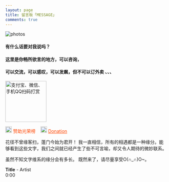 ```yaml
---
layout: page
title: 留言板「MESSAGE」
comments: true 
---
```


<img src="https://robotkang-1257995526.cos.ap-chengdu.myqcloud.com/image/egypt-clipart-desert-pyramid.png" wwidth="100%" height="auto" alt="photos"/>


<p><h4>有什么话要对我说吗？</h4>     
<P><h4>这里是你畅所欲言的地方，可以咨询，</h4>
<p><h4>可以交流，可以感叹，可以发飙，但不可以订外卖 、、、</h4>   

<div class="text-center" style="margin-top: 15px;">
    <img src="https://robotkang-1257995526.cos.ap-chengdu.myqcloud.com/%E5%A4%9A%E5%90%88%E4%B8%80%E6%89%93%E8%B5%8F%E4%BA%8C%E7%BB%B4%E7%A0%81.png" width="128" height="128" title="支付宝、微信、手机QQ扫码打赏">
</div>

<p>
<img src="https://robotkang-1257995526.cos.ap-chengdu.myqcloud.com/log_yuan.png" width="20" height="20" alt="photos" style="display:inline;margin-bottom: -5px;"/>
<a href="/donation/" target="_blank" style="text-decoration:none;color:#FF4500">赞助光荣榜</a> &nbsp;&nbsp;
<img src="https://robotkang-1257995526.cos.ap-chengdu.myqcloud.com/log_yuan.png" width="20" height="20" alt="photos" style="display:inline;margin-bottom: -5px;"/>
<a href="/dsimg/" style="color:#FF4500" target="_blank" style="text-decoration:none">Donation</a> &nbsp;&nbsp;
<p>花径不曾缘客扫，蓬门今始为君开！
我一直相信，所有的相遇都是一种缘分。能够看到这些文字，我们之间就已经产生了些不可言喻，却又令人期待的微妙联系。

虽然不知文字维系的缘分会有多长。
既然来了，请尽量享受O(∩_∩)O~。




<!--<audio autoplay="autopaly" controls="controls" loop="loop"  preload="auto" id="audio1">
	<source src="http://omjh2j5h3.bkt.clouddn.com/%E6%9D%8E%E7%8E%89%E5%88%9A%20-%20%E5%88%9A%E5%A5%BD%E9%81%87%E8%A7%81%E4%BD%A0.mp3" type="audio/mp3">你的浏览器不支持audio标签</a>
	</audio>

<div>  
           
 
<object width="330" height="180" data="http://music.163.com/style/swf/widget.swf?sid=441877316&type=0&auto=1&width=310&height=430" type="application/x-shockwave-flash"></object>  
          
  </div> 
-->


<div id="QPlayer" class="QPlayer">
<div id="pContent">
	<div id="player">
<span class="cover"></span>
<div class="ctrl">
<div class="musicTag marquee">
<strong>Title</strong>
<span> - </span>
<span class="artist">Artist</span>
</div>
<div class="progress">
<div class="timer left">0:00</div>
<div class="contr">
<div class="rewind icon"></div>
<div class="playback icon"></div>
<div class="fastforward icon"></div>
</div>
<div class="right">
<div class="liebiao icon"></div>
</div>
</div>
</div>
</div>
	<div class="ssBtn">
	        <div class="adf"></div>
    </div>
</div>
<ol id="playlist"></ol>
</div>

<script src="/js/jquery.min.js"></script>
<script src="/js/jquery.marquee.min.js"></script>

<script>
	var	playlist = [
{title:"My All",artist:"浜崎あゆみ",mp3:"http://10.247.192.70/2Q2WF68C72B40BD8CF214BAD4C9D1A8B0168A0BAE177_unknown_A7E391748C36FBE69EDCBCDF9BE55BDB7B9A3554_6_116.77.75.203_80/m10.music.126.net/20190122224558/d43f3276f251c7a667a28bfa575c0dd5/ymusic/d0fd/fdba/0f82/f07e62a9a70f5cc09b7351a563755020.mp3",cover:"http://p4.music.126.net/7VJn16zrictuj5kdfW1qHA==/3264450024433083.jpg?param=106x106",},
{title:"Try Everything",artist:"Shakira",mp3:"http://10.247.192.71/2Q2W8EE3EA8028BBBE50E422F1BB84671D0712D172B1_unknown_B57DCE6271C023118F5C8D9ACB6F6E3C73364180_0_116.77.76.230_80/m10.music.126.net/20190122224800/09238a6466e58a113c3da5387256e33b/ymusic/57b3/ecea/f5fe/12b654b5486536ac67cc36742dc6e3e2.mp3",cover:"http://p4.music.126.net/KLw_TLTRUe9pClPv4vlEtQ==/936783906865219.jpg?param=106x106",},
{title:"Victory",artist:"Two Steps From Hell",mp3:"http://10.247.192.70:81/2Q2W85CDAD9F135F9FD71267C4042E3C2557AB7AFC6A_unknown_9E48C150A06BDADCDFDEFB99533EE59DCD5CEB29_10_116.77.76.229_81/m10.music.126.net/20190122224950/64bcef2e1c9517dcb63cec6829a3823b/ymusic/140e/f621/b3b1/aeed0174bcd6b5fd59f8fdcd05fc42fe.mp3",cover:"http://p4.music.126.net/YXY1vPG5rtdV7w_cWDnNWw==/884007348732141.jpg?param=106x106",},
{title:"Monody",artist:"TheFatRat,Laura Brehm",mp3:"http://10.247.192.70:83/2Q2W49CEF2E3FA931D92565FB00EBBD7C0FFEE45FF07_unknown_91D654C0659BAC0AF2B98A50F0D6C0FB0A125A8F_0_116.77.75.202_83/m10.music.126.net/20190122225037/e374dc010d1f654b171ea795be0e9a63/ymusic/30f0/7291/04c0/1b52de41653825643ed98a871a6b3157.mp3",cover:"http://p3.music.126.net/1odRfg3HXWmYw02EMXKRKQ==/116548232557498.jpg?param=106x106",},
{title:"Luv Letter",artist:"dj okawari ",mp3:"http://10.247.192.71:83/2Q2WC9A24655BC22B25B355238CA2B839DA0C2320647_unknown_BCAA72EE899B9E14D074589694400520B93A0BC7_0_116.77.76.230_83/m10.music.126.net/20190122225119/58562f8422635a521be21ed673556fa4/ymusic/501e/7ea7/8203/9bf3f54d9d7f8e3b32b463ecfc074718.mp3",cover:"http://p4.music.126.net/F2fqWwTTT2DAOKPQKQ-G0A==/5892282813545901.jpg?param=106x106",},
{title:"Born this way",artist:"lady gaga ",mp3:"http://10.247.192.67:81/2Q2W5D6E49490E9A08BC94F62F18719BE4F5C23E616A_unknown_19622556E86744878F7CBBA4856DD0035DD25281_0_116.77.76.226_81/m10.music.126.net/20190122225210/7d31b7024eaf80e79d1da898434df4d9/ymusic/4d7b/cf81/b1a2/03c659fd1ae64d2b5b8d7761ee13a552.mp3",cover:"http://p4.music.126.net/G2nCsXpMc81lcUY-pOHr9Q==/2528876745541310.jpg?param=106x106",},
{title:"The Edge of Glory",artist:"Lady Gaga",mp3:"http://10.247.192.72:81/2Q2W23024728DBB70A1A8E52DDBF16BDB88EB6778DB0_unknown_F2E734ABA62252CF0EBF4B2FC1426E6F53BF489D_4_116.77.76.234_81/m10.music.126.net/20190122225254/185b02a88a94f8867d6e84b3e9abfc83/ymusic/6763/cfde/edfc/25f792523b102b277b60687c488be1c9.mp3",cover:"http://p3.music.126.net/iYG3tZ2xSKrzf65BaDtEJQ==/7929677860524772.jpg?param=106x106",},
{title:"Beautiful",artist:"Eminem ",mp3:"http://10.247.192.69:82/2Q2WAC1DB0D38FC2BEA6BA0970F67E874C2D61CBA7E5_unknown_67551CA99CCEB5B268C118FED19C5A8129E41EBA_0_116.77.76.228_82/m10.music.126.net/20190122225454/66408de614af59f39d93e7014d12870a/ymusic/d09a/13fb/d1c9/4d1b480319625523bec279d506317892.mp3",cover:"http://p4.music.126.net/F2fqWwTTT2DAOKPQKQ-G0A==/5892282813545901.jpg?param=106x106",},
{title:"Hall of Fame",artist:"the script/will.i.am",mp3:"http://10.247.192.72:83/2Q2WF390DFFEB7AA8E7A7854D5329EA743ECA64FB69A_unknown_E3504936CAE67F771DA5857E259D1CFEC80115CB_9_116.77.76.231_83/m10.music.126.net/20190122225548/503432a742119de6c065a336ef8c4320/ymusic/c770/441a/9a8e/2f64d8b7c42eebd33138242101ebfe33.mp3",cover:"http://p4.music.126.net/d5ryd0uwq29KWk3bRZ1wsA==/45079976751142.jpg?param=106x106",},
{title:"刚好遇见你",artist:"李玉刚",mp3:"http://10.247.192.70/2Q2W372C268C52F82E53242C83EB73DE1E48F864904D_unknown_9CB15E4E7BF25C356E685BC9AD7A82595FFF8860_2_116.77.76.229_80/m10.music.126.net/20190122225636/c898955b7bf94d987a22603645752ef3/ymusic/3466/f88c/165c/3520e5664afd420989e88bc3a694c237.mp3",cover:"http://p4.music.126.net/Nn8kTtc14uWJw_UWbEc5mg==/7909886650478099.jpg?param=106x106",},
];
  var isRotate = true;
  var autoplay = true;
</script>
<script src="/js/player.js"></script>
<script>

function bgChange(){
	var lis= $('.lib');
	for(var i=0; i<lis.length; i+=2)
	lis[i].style.background = 'rgba(246, 246, 246, 0.5)';
}
window.onload = bgChange;
</script>

<meta charset="utf-8">
  <meta name="viewport" content="width=device-width, initial-scale=1" />
	<title></title>
	<link rel="stylesheet" href="/css/player.css">



<script>
myVid=document.getElementById("audio1");

function setHalfVolume()
  { 
  myVid.volume=0.2;
  } 

</script> 


<!-- 多说评论框 start 
	<div class="ds-thread" data-thread-key="/liuyan/" data-title="留言板" data-url="http://roboutkang/liuyan/"></div>
<!-- 多说评论框 end 
<!-- 多说公共JS代码 start (一个网页只需插入一次) 
<script type="text/javascript">
var duoshuoQuery = {short_name:"robotkang"};
	(function() {
		var ds = document.createElement('script');
		ds.type = 'text/javascript';ds.async = true;
		ds.src = (document.location.protocol == 'https:' ? 'https:' : 'http:') + '//static.duoshuo.com/embed.js';
		ds.charset = 'UTF-8';
		(document.getElementsByTagName('head')[0] 
		 || document.getElementsByTagName('body')[0]).appendChild(ds);
	})();
	</script>
<!-- 多说公共JS代码 end -->







<!--
<a href="/fangke/" style="color:#708090"> <h5>Recent Visitors</h5></a>  
-->



